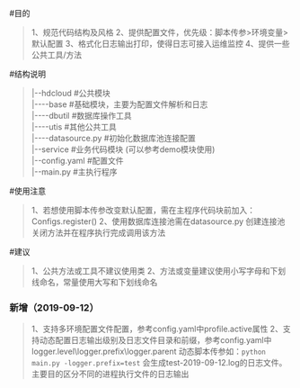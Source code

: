 #目的
>1、规范代码结构及风格
2、提供配置文件，优先级：脚本传参>环境变量>默认配置
3、格式化日志输出打印，使得日志可接入运维监控
4、提供一些公共工具/方法

#结构说明
>|--hdcloud #公共模块  
|----base #基础模块，主要为配置文件解析和日志  
|----dbutil #数据库操作工具  
|----utis #其他公共工具  
|----datasource.py #初始化数据库池连接配置  
|--service #业务代码模块 (可以参考demo模块使用)  
|--config.yaml #配置文件  
|--main.py #主执行程序

#使用注意
>1、若想使用脚本传参改变默认配置，需在主程序代码块前加入：Configs.register()
2、使用数据库连接池需在datasource.py 创建连接池关闭方法并在程序执行完成调用该方法

#建议
>1、公共方法或工具不建议使用类
2、方法或变量建议使用小写字母和下划线命名，常量使用大写和下划线命名

### 新增（2019-09-12）
>1、支持多环境配置文件配置，参考config.yaml中profile.active属性
2、支持动态配置日志输出级别及日志文件目录和前缀，参考config.yaml中logger.level\logger.prefix\logger.parent
    动态脚本传参如：`python main.py -logger.prefix=test` 会生成test-2019-09-12.log的日志文件。
    主要目的区分不同的进程执行文件的日志输出